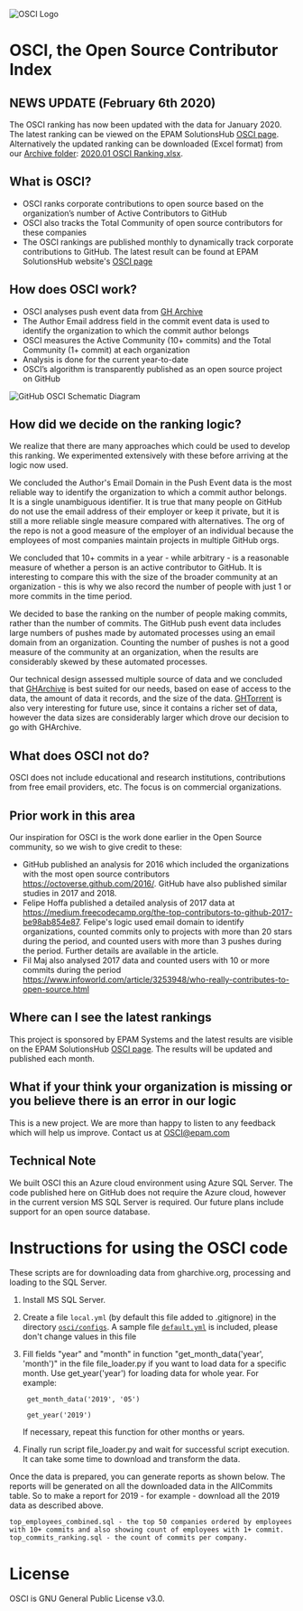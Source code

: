 ![OSCI Logo](https://github.com/epam/OSCI/blob/master/images/OSCI_Logo.png)
# OSCI, the Open Source Contributor Index

## NEWS UPDATE (February 6th 2020)

The OSCI ranking has now been updated with the data for January 2020.  
The latest ranking can be viewed on the EPAM SolutionsHub [OSCI page](https://solutionshub.epam.com/osci).
Alternatively the updated ranking can be downloaded (Excel format) from our [Archive folder](Archive): [2020.01 OSCI Ranking.xlsx](Archive/2020.01_OSCI_Ranking.xlsx).

## What is OSCI?

* OSCI ranks corporate contributions to open source based on the organization’s number of Active Contributors to GitHub
* OSCI also tracks the Total Community of open source contributors for these companies
* The OSCI rankings are published monthly to dynamically track corporate contributions to GitHub. The latest result can be found at EPAM SolutionsHub website's [OSCI page](https://solutionshub.epam.com/osci)

## How does OSCI work?

* OSCI analyses push event data from [GH Archive](https://www.gharchive.org/)
* The Author Email address field in the commit event data is used to identify the organization to which the commit author belongs
* OSCI measures the Active Community (10+ commits) and the Total Community (1+ commit) at each organization
* Analysis is done for the current year-to-date
* OSCI’s algorithm is transparently published as an open source project on GitHub


![GitHub OSCI Schematic Diagram](https://github.com/epam/OSCI/blob/master/images/GitHub_OSCI_Schematic.png)

## How did we decide on the ranking logic?

We realize that there are many approaches which could be used to develop this ranking. We experimented extensively with these before arriving at the logic now used.

We concluded the Author's Email Domain in the Push Event data is the most reliable way to identify the organization to which a commit author belongs. It is a single unambiguous identifier. 
It is true that many people on GitHub do not use the email address of their employer or keep it private, but it is still a more reliable single measure compared with alternatives.  The org of the repo is not a good measure of the employer of an individual because the employees of most companies maintain projects in multiple GitHub orgs.

We concluded that 10+ commits in a year - while arbitrary - is a reasonable measure of whether a person is an active contributor to GitHub. 
It is interesting to compare this with the size of the broader community at an organization - this is why we also record the number of people with just 1 or more commits in the time period.

We decided to base the ranking on the number of people making commits, rather than the number of commits.  The GitHub push event data includes large numbers of pushes made by automated processes using an email domain from an organization. Counting the number of pushes is not a good measure of the community at an organization, when the results are considerably skewed by these automated processes. 

Our technical design assessed multiple source of data and we concluded that [GHArchive](https://www.gharchive.org/) is best suited for our needs, based on ease of access to the data, the amount of data it records, and the size of the data. 
[GHTorrent](http://ghtorrent.org/) is also very interesting for  future use, since it contains a richer set of data, however the data sizes are considerably larger which drove our decision to go with GHArchive.

## What does OSCI not do?

OSCI does not include educational and research institutions, contributions from free email providers, etc. The focus is on commercial organizations.

## Prior work in this area

Our inspiration for OSCI is the work done earlier in the Open Source community, so we wish to give credit to these:
* GitHub published an analysis for 2016 which included the organizations with the most open source contributors https://octoverse.github.com/2016/. GitHub have also published similar studies in 2017 and 2018.
* Felipe Hoffa published a detailed analysis of 2017 data at https://medium.freecodecamp.org/the-top-contributors-to-github-2017-be98ab854e87. Felipe's logic used email domain to identify organizations, counted commits only to projects with more than 20 stars during the period, and counted users with more than 3 pushes during the period. Further details are available in the article.
* Fil Maj also analysed 2017 data and counted users with 10 or more commits during the period https://www.infoworld.com/article/3253948/who-really-contributes-to-open-source.html


## Where can I see the latest rankings
This project is sponsored by EPAM Systems and the latest results are visible on the EPAM SolutionsHub [OSCI page](https://solutionshub.epam.com/osci). The results will be updated and published each month.

## What if your think your organization is missing or you believe there is an error in our logic
This is a new project. We are more than happy to listen to any feedback which will help us improve.
Contact us at OSCI@epam.com

## Technical Note
We built OSCI this an Azure cloud environment using Azure SQL Server. The code published here on GitHub does not require the Azure cloud, however in the current version MS SQL Server is required. Our future plans include support for an open source database.

# Instructions for using the OSCI code

These scripts are for downloading data from gharchive.org, processing and loading to the SQL Server.

1) Install MS SQL Server.

2) Create a file `local.yml` (by default this file added to .gitignore) in the directory [`osci/configs`](osci/configs). 
A sample file [`default.yml`](osci/configs/default.yml) is included, please don't change values in this file
3) Fill fields "year" and "month" in function "get_month_data('year', 'month')" in the file 
   file_loader.py if you want to load data for a specific month.  Use get_year('year') for loading data for whole year.
   For example: 
        
        get_month_data('2019', '05')
        
        get_year('2019')
   
   If necessary, repeat this function for other months or years.

4) Finally run script file_loader.py and wait for successful script execution. It can take some time to download and transform the data.

Once the data is prepared, you can generate reports as shown below. The reports will be generated on all the downloaded data in the AllCommits table. So to make a report for 2019 - for example - download all the 2019 data as described above.

    top_employees_combined.sql - the top 50 companies ordered by employees with 10+ commits and also showing count of employees with 1+ commit. 
    top_commits_ranking.sql - the count of commits per company.
    
    
# License
OSCI is GNU General Public License v3.0.
